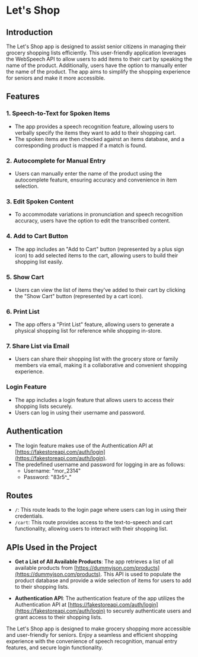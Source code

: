 # Let's Shop

## Introduction

The Let's Shop app is designed to assist senior citizens in managing their grocery shopping lists efficiently. This user-friendly application leverages the WebSpeech API to allow users to add items to their cart by speaking the name of the product. Additionally, users have the option to manually enter the name of the product. The app aims to simplify the shopping experience for seniors and make it more accessible.

## Features

### 1. Speech-to-Text for Spoken Items

- The app provides a speech recognition feature, allowing users to verbally specify the items they want to add to their shopping cart.
- The spoken items are then checked against an items database, and a corresponding product is mapped if a match is found.

### 2. Autocomplete for Manual Entry

- Users can manually enter the name of the product using the autocomplete feature, ensuring accuracy and convenience in item selection.

### 3. Edit Spoken Content

- To accommodate variations in pronunciation and speech recognition accuracy, users have the option to edit the transcribed content.

### 4. Add to Cart Button

- The app includes an "Add to Cart" button (represented by a plus sign icon) to add selected items to the cart, allowing users to build their shopping list easily.

### 5. Show Cart

- Users can view the list of items they've added to their cart by clicking the "Show Cart" button (represented by a cart icon).

### 6. Print List

- The app offers a "Print List" feature, allowing users to generate a physical shopping list for reference while shopping in-store.

### 7. Share List via Email

- Users can share their shopping list with the grocery store or family members via email, making it a collaborative and convenient shopping experience.

### Login Feature

- The app includes a login feature that allows users to access their shopping lists securely.
- Users can log in using their username and password.

## Authentication

- The login feature makes use of the Authentication API at [https://fakestoreapi.com/auth/login](https://fakestoreapi.com/auth/login).
- The predefined username and password for logging in are as follows:
  - Username: "mor_2314"
  - Password: "83r5^_"

## Routes

- `/`: This route leads to the login page where users can log in using their credentials.
- `/cart`: This route provides access to the text-to-speech and cart functionality, allowing users to interact with their shopping list.

## APIs Used in the Project

- **Get a List of All Available Products**: The app retrieves a list of all available products from [https://dummyjson.com/products](https://dummyjson.com/products). This API is used to populate the product database and provide a wide selection of items for users to add to their shopping lists.

- **Authentication API**: The authentication feature of the app utilizes the Authentication API at [https://fakestoreapi.com/auth/login](https://fakestoreapi.com/auth/login) to securely authenticate users and grant access to their shopping lists.

The Let's Shop app is designed to make grocery shopping more accessible and user-friendly for seniors. Enjoy a seamless and efficient shopping experience with the convenience of speech recognition, manual entry features, and secure login functionality.